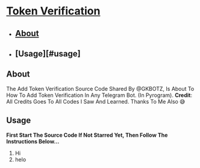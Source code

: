 # [Token Verification](https://github.com/GK-BOTZ/Resources/tree/main/Token%20Verification)

- ## [About](#about)
- ## [Usage][#usage]

## About
The Add Token Verification Source Code Shared By @GKBOTZ, Is About To How To Add Token Verification In Any Telegram Bot. (In Pyrogram).
**Credit**: All Credits Goes To All Codes I Saw And Learned. Thanks To Me Also 😅

## Usage 
**First Start The Source Code If Not Starred Yet, Then Follow The Instructions Below...**
1. Hi 
2. helo
